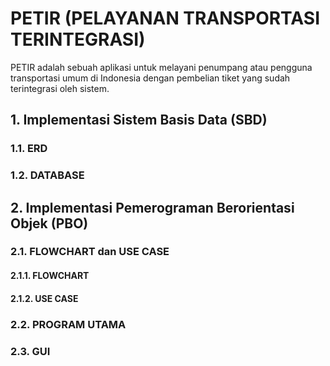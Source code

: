 # PETIR (PELAYANAN TRANSPORTASI TERINTEGRASI)
PETIR adalah sebuah aplikasi untuk melayani penumpang atau pengguna transportasi umum di Indonesia dengan pembelian tiket yang sudah terintegrasi oleh sistem.

## 1. Implementasi Sistem Basis Data (SBD)

### 1.1. ERD

### 1.2. DATABASE

## 2. Implementasi Pemerograman Berorientasi Objek (PBO)

### 2.1. FLOWCHART dan USE CASE

#### 2.1.1. FLOWCHART

#### 2.1.2. USE CASE

### 2.2. PROGRAM UTAMA

### 2.3. GUI
